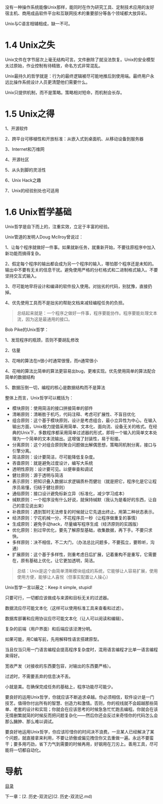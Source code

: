 没有一种操作系统能像Unix那样，能同时在作为研究工具、定制技术应用的友好宿主机、商用成品软件平台和互联网技术的重要部分等各个领域都大放异彩。

Unix与C语言相辅相成，缺一不可。

# 1.4 Unix之失

Unix文件在字节层次上毫无结构可言。文件删除了就没法恢复。Unix的安全模型太过原始，作业控制有待精致，命名方式非常混乱。

Unix最持久的哲学就是：行为的最终逻辑被尽可能地推后到使用端。最终用户永远比操作系统设计人员更清楚他们需要什么。

Unix只提供机制，而不是策略。策略相对短命，而机制会长存。

# 1.5 Unix之得

1、开源软件

2、跨平台可移植性和开放标准：从嵌入式到桌面机、从移动设备到服务器

3、Internet和万维网

4、开源社区

5、从头到脚的灵活性

6、Unix Hack之趣

7、Unix的经验别处也可适用

# 1.6 Unix哲学基础

Unix哲学是自下而上的，注重实效，立足于丰富的经验。

Unix管道的发明人Doug McIlroy曾说过：

1、让每个程序就做好一件事。如果就新任务，就重新开始，不要往原程序中加入新功能而搞得复杂。

2、假定每个程序的输出都会成为另一个程序的输入，哪怕那个程序还是未知的。输出中不要有无关的信息干扰。避免使用严格的分栏格式和二进制格式输入。不要坚持交互式输入。

3、尽可能地早将设计和编译的软件投入使用。对拙劣的代码，别犹豫，直接扔掉。

4、优先使用工具而不是拙劣的帮助文档来减轻编程任务的负担。

>  总结起来就是：一个程序之做好一件事，程序要能协作。程序要能处理文本流，因为这是最通用的接口。



Bob Pike的Unix哲学：

1、发现程序的瓶颈，否则不要胡乱修改

2、估量

3、花哨的算法在n很小时通常很慢，而n通常很小

4、花哨的算法比简单的算法更容易出bug，更难实现。优先使用简单的算法配合简单的数据结构

5、数据压倒一切，编程的核心是数据结构而不是算法



整体上而言，Unix哲学可以概括为：

- 模块原则：使用简洁的接口拼接简单的部件
- 清晰原则：清晰胜于机巧，代码注释、考虑可扩展性、不盲目优化
- 组合原则：这个基于模块原则，设计是考虑组合，最小立异性为中心。在输入输出方面，Unix极力提倡采用简单、文本化、面向流、设备无关的格式。在经典的Unix下，多数程序都采用简单过滤器的形式，即将一个输入的简单文本处理为一个简单的文本流输出。这增强了封装性，易于衔接。
- 分离原则：这个对组合原则聚合问题做出解偶思想，策略同机制分离，接口与引擎分离。
- 简洁原则：设计要简洁，尽可能降低复杂度。
- 吝啬原则：就是避免过度设计，编写大系统
- 透明性原则：设计要可见。以便审查和调试
- 健壮原则：源于透明与简洁
- 表示原则：把知识叠入数据以求逻辑质朴而健壮（就是把它，程序化是它让程序员易懂，归结于健壮原则）
- 通俗原则：接口设计避免标新立异（标准化，减少学习成本）
- 缄默原则：一个程序没有什么好说，就保持缄默（我认为是看好的东西，让自己的意见说出来）
- 补救原则：遇到暂时无法修复的时候就让它先退出终止。用第二种状态表示。
- 经济原则：宁花机械一分，不花程序员一秒（让程序做重复的事情）
- 生成原则：避免手动hack，尽量编写程序生成（经济原则的实践版）
- 优化原则：别过早优化，要先了解原型基础，收集数据，再下手。不要只求快。
- 多样原则：决不相信，不二大门，（办法总比问题多，不要孤立，要聆听，沟通）
- 扩展原则：这个基于多样性，则重考虑日后扩展，记着重构不是重写，它需要在，原有基础上优化，让它更加透明，简洁。

> 总结：Unix是这个由简单清晰模块组成的系统，它能够让人容易扩展，使用使用方便，能够让人喜悦（但事实配置让人操心）

Unix哲学一言以蔽之：Keep it simple, stupid!

只要可行，一切都应该做成与来源和目标无关的过滤器。

数据流应尽可能文本化（这样可以使用标准工具来查看和过滤）。

数据库部署和应用协议应尽可能文本化（让人可以阅读和编辑）。

复杂的前端（用户界面）和后端应该泾渭分明。

如果可能，用C编写前，先用解释性语言搭建原型。

当且仅当只用一门语言编程会提高程序复杂度时，混用语言编程才比单一语言编程来得好。

宽收严发（对接收的东西要包容，对输出的东西要严格）。

过滤时，不需要丢弃的信息决不丢。

小就是美。在确保完成任务的基础上，程序功能尽可能少。

要良好的运用Unix哲学，你就应该不断追求卓越。你必须相信，软件设计是一门技艺，值得你付出所有的智慧、创造力和激情。否则，你的视线就不会超越那些简单、老套的设计和实现；你就会在应该思考的时候急急忙忙跑去编程。你就会在该无情删繁就简的时候反而把问题复杂化——然后你还会反过来奇怪你的代码怎么会那么臃肿、那么难以调试。

要良好地运用Unix哲学，你应该珍惜你的时间决不浪费。一旦某人已经解决了某个问题，就直接拿来利用，不要让骄傲或偏见拽住你又去重做一遍。永远不要蛮干；要多用巧劲，省下力气到需要的时候再用，好钢用在刀刃上。善用工具，尽可能将一切都自动化。

# 导航

[目录](README.md)

下一章：[2. 历史-双流记](2. 历史-双流记.md)

